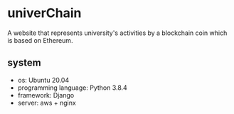 # univerChain

A website that represents university's activities by a blockchain coin which is based on Ethereum.

## system
- os: Ubuntu 20.04
- programming language: Python 3.8.4
- framework: Django
- server: aws + nginx
